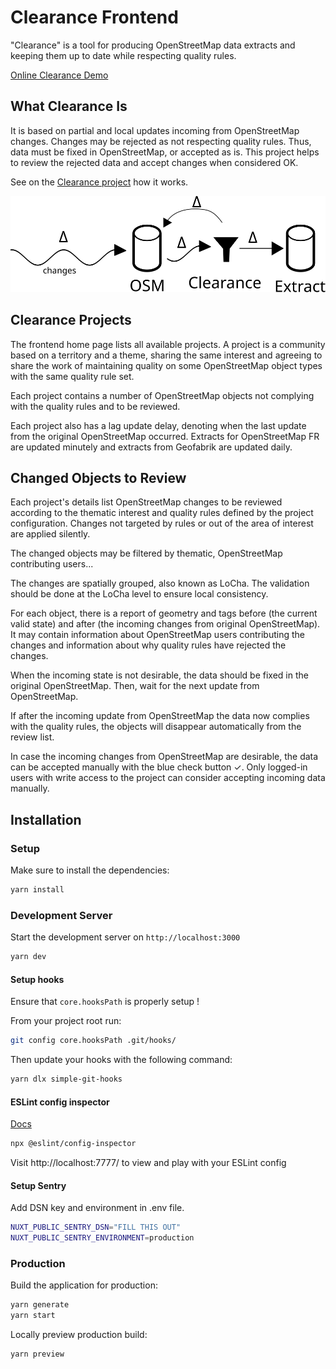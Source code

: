 # Clearance Frontend

"Clearance" is a tool for producing OpenStreetMap data extracts and keeping them up to date while respecting quality rules.

[Online Clearance Demo](https://clearance.teritorio.xyz)

## What Clearance Is
It is based on partial and local updates incoming from OpenStreetMap changes. Changes may be rejected as not respecting quality rules. Thus, data must be fixed in OpenStreetMap, or accepted as is. This project helps to review the rejected data and accept changes when considered OK.

See on the [Clearance project](https://github.com/teritorio/clearance?tab=readme-ov-file#What-Clearance-Does-and-How-It-Works) how it works.

![](./public/Clearance-process.svg)

## Clearance Projects
The frontend home page lists all available projects. A project is a community based on a territory and a theme, sharing the same interest and agreeing to share the work of maintaining quality on some OpenStreetMap object types with the same quality rule set.

Each project contains a number of OpenStreetMap objects not complying with the quality rules and to be reviewed.

Each project also has a lag update delay, denoting when the last update from the original OpenStreetMap occurred. Extracts for OpenStreetMap FR are updated minutely and extracts from Geofabrik are updated daily.

## Changed Objects to Review
Each project's details list OpenStreetMap changes to be reviewed according to the thematic interest and quality rules defined by the project configuration. Changes not targeted by rules or out of the area of interest are applied silently.

The changed objects may be filtered by thematic, OpenStreetMap contributing users...

The changes are spatially grouped, also known as LoCha. The validation should be done at the LoCha level to ensure local consistency.

For each object, there is a report of geometry and tags before (the current valid state) and after (the incoming changes from original OpenStreetMap). It may contain information about OpenStreetMap users contributing the changes and information about why quality rules have rejected the changes.

When the incoming state is not desirable, the data should be fixed in the original OpenStreetMap. Then, wait for the next update from OpenStreetMap.

If after the incoming update from OpenStreetMap the data now complies with the quality rules, the objects will disappear automatically from the review list.

In case the incoming changes from OpenStreetMap are desirable, the data can be accepted manually with the blue check button ✓. Only logged-in users with write access to the project can consider accepting incoming data manually.

## Installation

### Setup

Make sure to install the dependencies:

```bash
yarn install
```

### Development Server

Start the development server on `http://localhost:3000`

```bash
yarn dev
```

#### Setup hooks

Ensure that `core.hooksPath` is properly setup !

From your project root run:

```bash
git config core.hooksPath .git/hooks/
```

Then update your hooks with the following command:

```bash
yarn dlx simple-git-hooks
```

#### ESLint config inspector

[Docs](https://github.com/eslint/config-inspector)

```bash
npx @eslint/config-inspector
```
Visit http://localhost:7777/ to view and play with your ESLint config

#### Setup Sentry

Add DSN key and environment in .env file.

```bash
NUXT_PUBLIC_SENTRY_DSN="FILL THIS OUT"
NUXT_PUBLIC_SENTRY_ENVIRONMENT=production
```

### Production

Build the application for production:

```bash
yarn generate
yarn start

```

Locally preview production build:

```bash
yarn preview
```
